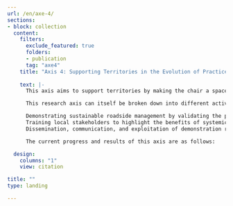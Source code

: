 ```yaml
---
url: /en/axe-4/
sections:
- block: collection
  content:
    filters:
      exclude_featured: true
      folders:
      - publication
      tag: "axe4"
    title: "Axis 4: Supporting Territories in the Evolution of Practices"
         
    text: |-      
      This axis aims to support territories by making the chair a space for the exchange, dissemination, and provision of knowledge through the demonstration of tools/methods developed in the previous axes, by training, and by showcasing best practices in experimental territories.

      This research axis can itself be broken down into different activities:

      Demonstrating sustainable roadside management by validating the proper functioning of the developed tools and serving as a showcase for best practices for territories and the general public.
      Training local stakeholders to highlight the benefits of systemic approaches in decision-making processes.
      Dissemination, communication, and exploitation of demonstration results with the goal of encouraging a shift toward sustainable practices.

      The current progress and results of this axis are as follows:

  design:
    columns: "1"
    view: citation

title: ""
type: landing

---
```


